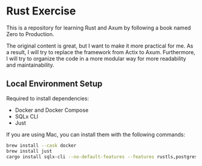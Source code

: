 # Rust Exercise

This is a repository for learning Rust and Axum by following a book named Zero to Production.

The original content is great, but I want to make it more practical for me. As a result, I will try to replace the framework from Actix to Axum. Furthermore, I will try to organize the code in a more modular way for more readability and maintainability.

## Local Environment Setup

Required to install dependencies:

- Docker and Docker Compose
- SQLx CLI
- Just

If you are using Mac, you can install them with the following commands:

```bash
brew install --cask docker
brew install just
cargo install sqlx-cli --no-default-features --features rustls,postgres,mysql
```
